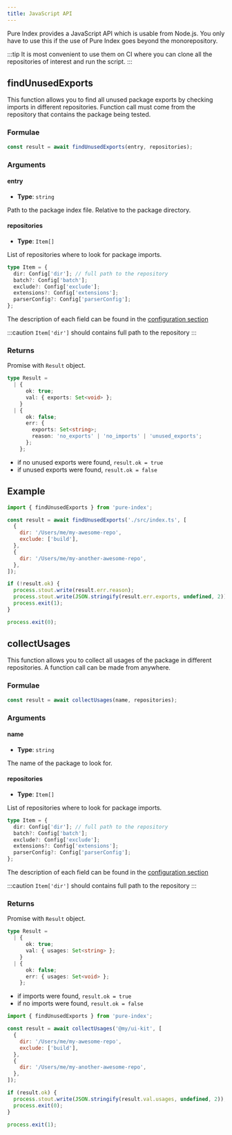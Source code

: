 ```yaml
---
title: JavaScript API
---
```


Pure Index provides a JavaScript API which is usable from Node.js. You only have to use this if the use of Pure Index goes beyond the monorepository.

:::tip
It is most convenient to use them on CI where you can clone all the repositories of interest and run the script.
:::

## findUnusedExports

This function allows you to find all unused package exports by checking imports in different repositories.
Function call must come from the repository that contains the package being tested.

### Formulae

```ts
const result = await findUnusedExports(entry, repositories);
```

### Arguments

#### entry

- **Type**: `string`

Path to the package index file. Relative to the package directory.

#### repositories

- **Type**: `Item[]`

List of repositories where to look for package imports.

```ts title="Item"
type Item = {
  dir: Config['dir']; // full path to the repository
  batch?: Config['batch'];
  exclude?: Config['exclude'];
  extensions?: Config['extensions'];
  parserConfig?: Config['parserConfig'];
};
```

The description of each field can be found in the [configuration section](/pure-index/reference/configuration)

:::caution
`Item['dir']` should contains full path to the repository
:::

### Returns

Promise with `Result` object.

```ts
type Result =
  | {
      ok: true;
      val: { exports: Set<void> };
    }
  | {
      ok: false;
      err: {
        exports: Set<string>;
        reason: 'no_exports' | 'no_imports' | 'unused_exports';
      };
    };
```

- if no unused exports were found, `result.ok = true`
- if unused exports were found, `result.ok = false`

## Example

```js
import { findUnusedExports } from 'pure-index';

const result = await findUnusedExports('./src/index.ts', [
  {
    dir: '/Users/me/my-awesome-repo',
    exclude: ['build'],
  },
  {
    dir: '/Users/me/my-another-awesome-repo',
  },
]);

if (!result.ok) {
  process.stout.write(result.err.reason);
  process.stout.write(JSON.stringify(result.err.exports, undefined, 2));
  process.exit(1);
}

process.exit(0);
```

## collectUsages

This function allows you to collect all usages of the package in different repositories.
A function call can be made from anywhere.

### Formulae

```ts
const result = await collectUsages(name, repositories);
```

### Arguments

#### name

- **Type**: `string`

The name of the package to look for.

#### repositories

- **Type**: `Item[]`

List of repositories where to look for package imports.

```ts title="Item"
type Item = {
  dir: Config['dir']; // full path to the repository
  batch?: Config['batch'];
  exclude?: Config['exclude'];
  extensions?: Config['extensions'];
  parserConfig?: Config['parserConfig'];
};
```

The description of each field can be found in the [configuration section](/pure-index/reference/configuration)

:::caution
`Item['dir']` should contains full path to the repository
:::

### Returns

Promise with `Result` object.

```ts
type Result =
  | {
      ok: true;
      val: { usages: Set<string> };
    }
  | {
      ok: false;
      err: { usages: Set<void> };
    };
```

- if imports were found, `result.ok = true`
- if no imports were found, `result.ok = false`

```js
import { findUnusedExports } from 'pure-index';

const result = await collectUsages('@my/ui-kit', [
  {
    dir: '/Users/me/my-awesome-repo',
    exclude: ['build'],
  },
  {
    dir: '/Users/me/my-another-awesome-repo',
  },
]);

if (result.ok) {
  process.stout.write(JSON.stringify(result.val.usages, undefined, 2));
  process.exit(0);
}

process.exit(1);
```
